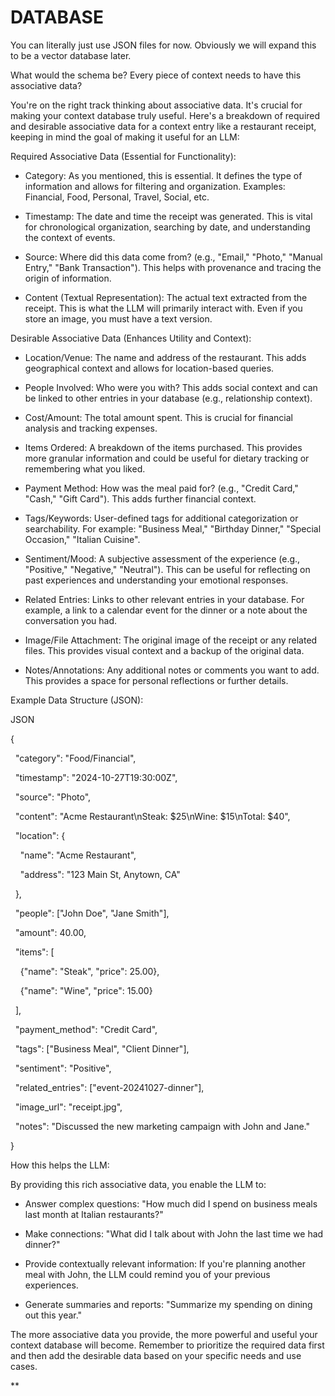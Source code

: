 # DATABASE

You can literally just use JSON files for now. Obviously we will expand this to be a vector database later. 

  

What would the schema be? Every piece of context needs to have this associative data? 

You're on the right track thinking about associative data. It's crucial for making your context database truly useful. Here's a breakdown of required and desirable associative data for a context entry like a restaurant receipt, keeping in mind the goal of making it useful for an LLM:

Required Associative Data (Essential for Functionality):

- Category: As you mentioned, this is essential. It defines the type of information and allows for filtering and organization. Examples: Financial, Food, Personal, Travel, Social, etc.
    
- Timestamp: The date and time the receipt was generated. This is vital for chronological organization, searching by date, and understanding the context of events.
    
- Source: Where did this data come from? (e.g., "Email," "Photo," "Manual Entry," "Bank Transaction"). This helps with provenance and tracing the origin of information.
    
- Content (Textual Representation): The actual text extracted from the receipt. This is what the LLM will primarily interact with. Even if you store an image, you must have a text version.
    

Desirable Associative Data (Enhances Utility and Context):

- Location/Venue: The name and address of the restaurant. This adds geographical context and allows for location-based queries.
    
- People Involved: Who were you with? This adds social context and can be linked to other entries in your database (e.g., relationship context).
    
- Cost/Amount: The total amount spent. This is crucial for financial analysis and tracking expenses.
    
- Items Ordered: A breakdown of the items purchased. This provides more granular information and could be useful for dietary tracking or remembering what you liked.
    
- Payment Method: How was the meal paid for? (e.g., "Credit Card," "Cash," "Gift Card"). This adds further financial context.
    
- Tags/Keywords: User-defined tags for additional categorization or searchability. For example: "Business Meal," "Birthday Dinner," "Special Occasion," "Italian Cuisine".
    
- Sentiment/Mood: A subjective assessment of the experience (e.g., "Positive," "Negative," "Neutral"). This can be useful for reflecting on past experiences and understanding your emotional responses.
    
- Related Entries: Links to other relevant entries in your database. For example, a link to a calendar event for the dinner or a note about the conversation you had.
    
- Image/File Attachment: The original image of the receipt or any related files. This provides visual context and a backup of the original data.
    
- Notes/Annotations: Any additional notes or comments you want to add. This provides a space for personal reflections or further details.
    

Example Data Structure (JSON):

JSON

{

  "category": "Food/Financial",

  "timestamp": "2024-10-27T19:30:00Z",

  "source": "Photo",

  "content": "Acme Restaurant\nSteak: $25\nWine: $15\nTotal: $40",

  "location": {

    "name": "Acme Restaurant",

    "address": "123 Main St, Anytown, CA"

  },

  "people": ["John Doe", "Jane Smith"],

  "amount": 40.00,

  "items": [

    {"name": "Steak", "price": 25.00},

    {"name": "Wine", "price": 15.00}

  ],

  "payment_method": "Credit Card",

  "tags": ["Business Meal", "Client Dinner"],

  "sentiment": "Positive",

  "related_entries": ["event-20241027-dinner"],

  "image_url": "receipt.jpg",

  "notes": "Discussed the new marketing campaign with John and Jane."

}

  

How this helps the LLM:

By providing this rich associative data, you enable the LLM to:

- Answer complex questions: "How much did I spend on business meals last month at Italian restaurants?"
    
- Make connections: "What did I talk about with John the last time we had dinner?"
    
- Provide contextually relevant information: If you're planning another meal with John, the LLM could remind you of your previous experiences.
    
- Generate summaries and reports: "Summarize my spending on dining out this year."
    

The more associative data you provide, the more powerful and useful your context database will become. Remember to prioritize the required data first and then add the desirable data based on your specific needs and use cases.

  
**